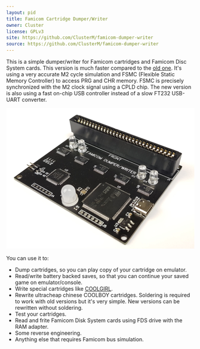 ```yaml
---
layout: pid
title: Famicom Cartridge Dumper/Writer
owner: Cluster
license: GPLv3
site: https://github.com/ClusterM/famicom-dumper-writer
source: https://github.com/ClusterM/famicom-dumper-writer
---
```

This is a simple dumper/writer for Famicom cartridges and Famicom Disc System cards. This version is much faster compared to the [old one](https://github.com/ClusterM/famicom-dumper). It's using a very accurate M2 cycle simulation and FSMC (Flexible Static Memory Controller) to access PRG and CHR memory. FSMC is precisely synchronized with the M2 clock signal using a CPLD chip. The new version is also using a fast on-chip USB controller instead of a slow FT232 USB-UART converter.

![Dumper](https://github.com/ClusterM/famicom-dumper-writer/raw/main/photos/dumper.jpg)

You can use it to:

* Dump cartridges, so you can play copy of your cartridge on emulator.
* Read/write battery backed saves, so that you can continue your saved game on emulator/console.
* Write special cartridges like [COOLGIRL](https://github.com/ClusterM/coolgirl-famicom-multicard).
* Rewrite ultracheap chinese COOLBOY cartridges. Soldering is required to work with old versions but it's very simple. New versions can be rewritten without soldering.
* Test your cartridges.
* Read and frite Famicom Disk System cards using FDS drive with the RAM adapter.
* Some reverse engineering.
* Anything else that requires Famicom bus simulation.
